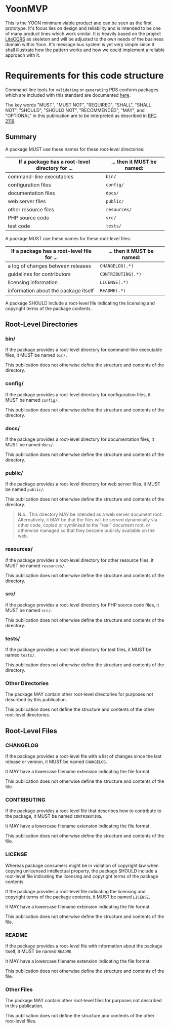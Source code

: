 # YoonMVP

This is the YOON minimum viable product and can be seen as the first prototype. It's focus lies on design and reliability and is intended to be one of many product lines which work similar. 
It is heavily based on the project [LiteCQRS](https://github.com/beberlei/litecqrs-php) as skeleton and will be adjusted to the own needs of the business domain within Yoon. It's message bus system is yet very simple since it shall illustrate how the pattern works and how we could implement a reliable approach with it. 

# Requirements for this code structure

Command-line tools for `validating` or `generating` PDS conform packages which are included with this standard are documented [here](./docs/tools.md).

The key words "MUST", "MUST NOT", "REQUIRED", "SHALL", "SHALL NOT", "SHOULD",
"SHOULD NOT", "RECOMMENDED", "MAY", and "OPTIONAL" in this publication are to be
interpreted as described in [RFC 2119](http://tools.ietf.org/html/rfc2119).

## Summary

A package MUST use these names for these root-level directories:

| If a package has a root-level directory for ... | ... then it MUST be named: |
| ----------------------------------------------- | -------------------------- |
| command-line executables                        | `bin/`                     |
| configuration files                             | `config/`                  |
| documentation files                             | `docs/`                    |
| web server files                                | `public/`                  |
| other resource files                            | `resources/`               |
| PHP source code                                 | `src/`                     |
| test code                                       | `tests/`                   |

A package MUST use these names for these root-level files:

| If a package has a root-level file for ...      | ... then it MUST be named: |
| ----------------------------------------------- | -------------------------- |
| a log of changes between releases               | `CHANGELOG(.*)`            |
| guidelines for contributors                     | `CONTRIBUTING(.*)`         |
| licensing information                           | `LICENSE(.*)`              |
| information about the package itself            | `README(.*)`               |

A package SHOULD include a root-level file indicating the licensing and
copyright terms of the package contents.

## Root-Level Directories

### bin/

If the package provides a root-level directory for command-line executable
files, it MUST be named `bin/`.

This publication does not otherwise define the structure and contents of the
directory.

### config/

If the package provides a root-level directory for configuration files, it MUST
be named `config/`.

This publication does not otherwise define the structure and contents of the
directory.

### docs/

If the package provides a root-level directory for documentation files, it MUST
be named `docs/`.

This publication does not otherwise define the structure and contents of the
directory.

### public/

If the package provides a root-level directory for web server files, it MUST be
named `public/`.

This publication does not otherwise define the structure and contents of the
directory.

> N.b.: This directory MAY be intended as a web server document root.
> Alternatively, it MAY be that the files will be served dynamically via other
> code, copied or symlinked to the "real" document root, or otherwise managed so
> that they become publicly available on the web.

### resources/

If the package provides a root-level directory for other resource files, it MUST
be named `resources/`.

This publication does not otherwise define the structure and contents of the
directory.

### src/

If the package provides a root-level directory for PHP source code files, it
MUST be named `src/`.

This publication does not otherwise define the structure and contents of the
directory.

### tests/

If the package provides a root-level directory for test files, it MUST be named
`tests/`.

This publication does not otherwise define the structure and contents of the
directory.

### Other Directories

The package MAY contain other root-level directories for purposes not described
by this publication.

This publication does not define the structure and contents of the other
root-level directories.

## Root-Level Files

### CHANGELOG

If the package provides a root-level file with a list of changes since the last
release or version, it MUST be named `CHANGELOG`.

It MAY have a lowercase filename extension indicating the file format.

This publication does not otherwise define the structure and contents of the
file.

### CONTRIBUTING

If the package provides a root-level file that describes how to contribute to
the package, it MUST be named `CONTRIBUTING`.

It MAY have a lowercase filename extension indicating the file format.

This publication does not otherwise define the structure and contents of the
file.

### LICENSE

Whereas package consumers might be in violation of copyright law when copying
unlicensed intellectual property, the package SHOULD include a root-level file
indicating the licensing and copyright terms of the package contents.

If the package provides a root-level file indicating the licensing and copyright
terms of the package contents, it MUST be named `LICENSE`.

It MAY have a lowercase filename extension indicating the file format.

This publication does not otherwise define the structure and contents of the
file.

### README

If the package provides a root-level file with information about the package
itself, it MUST be named `README`.

It MAY have a lowercase filename extension indicating the file format.

This publication does not otherwise define the structure and contents of the
file.

### Other Files

The package MAY contain other root-level files for purposes not described in
this publication.

This publication does not define the structure and contents of the other
root-level files.
